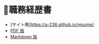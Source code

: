 # 📝職務経歴書

- [サイト晩]https://a-238.github.io/resume/
- [PDF 版](https://github.com/A-238/resume/releases)
- [Markdown 版](https://github.com/A-238/resume/blob/main/docs/README.md?plain=1)

